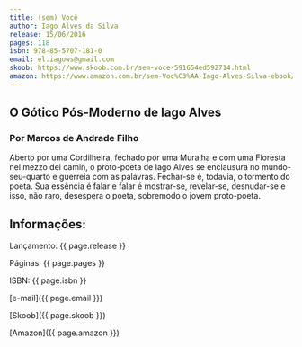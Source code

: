 ```yaml
---
title: (sem) Você
author: Iago Alves da Silva
release: 15/06/2016
pages: 118
isbn: 978-85-5707-181-0
email: el.iagows@gmail.com
skoob: https://www.skoob.com.br/sem-voce-591654ed592714.html
amazon: https://www.amazon.com.br/sem-Voc%C3%AA-Iago-Alves-Silva-ebook/dp/B01I8HSEOA/
---
```

## O Gótico Pós-Moderno de Iago Alves

### Por Marcos de Andrade Filho

Aberto por uma Cordilheira, fechado por uma Muralha e com uma Floresta nel mezzo del camin, o proto-poeta de Iago Alves se enclausura no mundo-seu-quarto e guerreia com as palavras. Fechar-se é, todavia, o tormento do poeta. Sua essência é falar e falar é mostrar-se, revelar-se, desnudar-se e isso, não raro, desespera o poeta, sobremodo o jovem proto-poeta.

## Informações:

Lançamento: {{ page.release }}

Páginas: {{ page.pages }}

ISBN: {{ page.isbn }}

[e-mail]({{ page.email }})

[Skoob]({{ page.skoob }})

[Amazon]({{ page.amazon }})